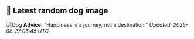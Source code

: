 ## 🐶 Latest random dog image
![Dog](https://images.dog.ceo/breeds/frise-bichon/2.jpg)
**Advice:** "Happiness is a journey, not a destination."
*Updated: 2025-08-27 06:45 UTC*
